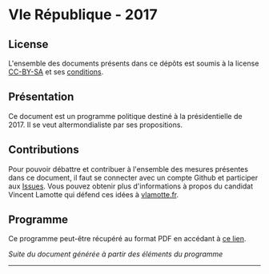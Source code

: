 # VIe République - 2017

## License

L'ensemble des documents présents dans ce dépôts est soumis à la license [CC-BY-SA](https://creativecommons.org/licenses/by-sa/2.0/fr/) et ses [conditions](https://creativecommons.org/licenses/by-sa/2.0/fr/legalcode).

## Présentation

Ce document est un programme politique destiné à la présidentielle de 2017. Il se veut altermondialiste par ses propositions.

## Contributions

Pour pouvoir débattre et contribuer à l'ensemble des mesures présentes dans ce document, il faut se connecter avec un compte Github et participer aux [Issues](https://github.com/Philaeux/VIrepublique2017/issues). Vous pouvez obtenir plus d'informations à propos du candidat Vincent Lamotte qui défend ces idées à [vlamotte.fr](http://vlamotte.fr).

## Programme

Ce programme peut-être récupéré au format PDF en accédant à [ce lien](https://gitprint.com/Philaeux/VIrepublique2017/blob/master/README.md).

_Suite du document générée à partir des éléments du programme_

---

